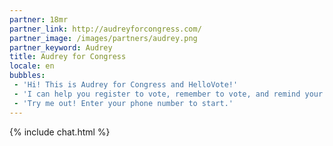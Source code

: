```yaml
---
partner: 18mr
partner_link: http://audreyforcongress.com/
partner_image: /images/partners/audrey.png
partner_keyword: Audrey
title: Audrey for Congress
locale: en
bubbles:
 - 'Hi! This is Audrey for Congress and HelloVote!'
 - 'I can help you register to vote, remember to vote, and remind your friends to vote too.'
 - 'Try me out! Enter your phone number to start.'
---
```

{% include chat.html %}
